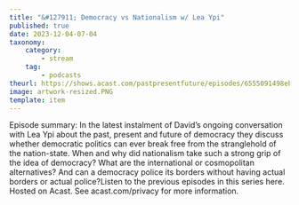 ```yaml
---
title: "&#127911; Democracy vs Nationalism w/ Lea Ypi"
published: true
date: 2023-12-04-07-04
taxonomy:
    category:
        - stream
    tag:
        - podcasts
theurl: https://shows.acast.com/pastpresentfuture/episodes/6555091498eb580012ee2ce0
image: artwork-resized.PNG
template: item
---
```


Episode summary: In the latest instalment of David&rsquo;s ongoing conversation with Lea Ypi about the past, present and future of democracy they discuss whether democratic politics can ever break free from the stranglehold of the nation-state. When and why did nationalism take such a strong grip of the idea of democracy? What are the international or cosmopolitan alternatives? And can a democracy police its borders without having actual borders or actual police?Listen to the previous episodes in this series here. Hosted on Acast. See acast.com/privacy for more information.

